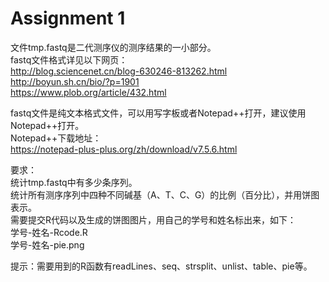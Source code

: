 # Assignment 1

文件tmp.fastq是二代测序仪的测序结果的一小部分。  
fastq文件格式详见以下网页：  
http://blog.sciencenet.cn/blog-630246-813262.html  
http://boyun.sh.cn/bio/?p=1901  
https://www.plob.org/article/432.html  

fastq文件是纯文本格式文件，可以用写字板或者Notepad++打开，建议使用Notepad++打开。  
Notepad++下载地址：  
https://notepad-plus-plus.org/zh/download/v7.5.6.html  

要求：  
统计tmp.fastq中有多少条序列。  
统计所有测序序列中四种不同碱基（A、T、C、G）的比例（百分比），并用饼图表示。  
需要提交R代码以及生成的饼图图片，用自己的学号和姓名标出来，如下：  
学号-姓名-Rcode.R  
学号-姓名-pie.png  


提示：需要用到的R函数有readLines、seq、strsplit、unlist、table、pie等。

